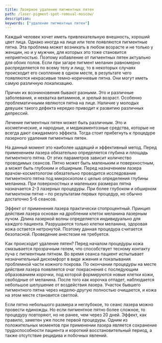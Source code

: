 ```yaml
---
title: Лазерное удаление пигментных пятен
path: /laser-pigment-spot-removal-moscow/
description:
keywords: ["удаление пигментных пятен"]
---
```


Каждый человек хочет иметь привлекательную внешность, хороший цвет лица.
Однако иногда на лице или теле появляются пигментные пятна. Эта проблема
может возникать в любом возрасте и не только у женщин, но и у мужчин,
для которых это тоже становится неприятностью. Поэтому избавление от
пигментных пятен актуально для обоих полов. Если при загаре пигмент
меланин равномерно распределяется по всему телу и лицу, то в некоторых
случаях происходит его скопление в одном месте, в результате чего
появляются некрасивые темно-коричневые пятна. Они могут иметь самую
различную локализацию.

Причин их возникновения бывают разными. Это и различные заболевания, и
нехватка витаминов, и зрелый возраст. Особенно проблематичными являются
пятна на лице. Наличие у молодых девушек такого дефекта нередко приводит
к развитию различных депрессий.

Лечение пигментных пятен может быть различным. Это и косметические, и
народные, и медикаментозные средства, которые не всегда дают ожидаемого
эффекта. Тогда стоит прибегнуть к процедуре лазерного удаления
пигментных пятен.

На данный момент это наиболее щадящий и эффективный метод. Перед
применением лазера обязательно определяется глубина и площадь
пигментного пятна. От этих параметров зависит количество проводимых
сеансов. Пятно может быть маленьким и поверхностным, а может быть
глубоким и обширным. Перед назначением лазера врачом-косметологом
обязательно проводится исследование пигментного пятна под микроскопом с
целью определения глубины меланина. При поверхностных и маленьких
размерах пятна назначается 2-3 лазерных процедуры. При более глубоком и
обширном пигментном пятне – по результатам первых процедур, но обычно
достаточно 5-6 сеансов.

Эффект от применения лазера практически стопроцентный. Принцип действия
лазера основан на дроблении клеток меланина лазерным лучом. Длина
лазерной волны определяется индивидуально для каждого пациента.
Разрушаются только клетки меланина, здоровая кожа остается нетронутой.
Поэтому данная процедура считается безопасной. Проведение анестезии не
требуется.

Как происходит удаление пятен? Перед началом процедуры кожа смазывается
прозрачным гелем, что способствует тесному контакту луча с пигментным
пятном. Во время сеанса пациент испытывает незначительный дискомфорт в
виде жжения и покалывания проблемной части кожного покрова. По окончании
процедуры на месте действия лазера появляется очаг покраснения с
последующим образованием корочки, под которой формируются новые клетки
кожи, свободные от меланина. После того как корочка отпадет, наблюдается
небольшое шелушение от воздействия лазера. Участок бывшего пигментного
пятна через неделю-другую полностью очищается, и кожа на этом месте
становится светлой.

Если пятно небольшого размера и неглубокое, то сеанс лазера можно
провести единожды. Но если пигментное пятно более сложное, то процедуру
повторяют, но не ранее, чем через 20 дней. Эффект, как правило, заметен
уже после первой процедуры. Одним из положительных моментов при
применении лазера является сохранение трудоспособности пациента и
короткий восстановительный период, а также отсутствие рецидива и
побочных явлений.


